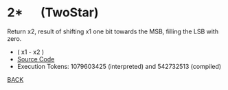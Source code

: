# 2* &emsp; (TwoStar)
Return x2, result of shifting x1 one bit towards the MSB, filling the LSB with zero.
* ( x1 - x2 )
* [Source Code](../words/core/TwoStar.cs)
* Execution Tokens: 1079603425 (interpreted) and 542732513 (compiled)


[BACK](builtins.md#TwoStar)
